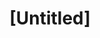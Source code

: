 ---
pid: lle26
title: "[Untitled]"
location_transcription: 
coordinates: "[-75.163655217026, 39.955263813053]"
zipcode: NJ08075
gen_neighborhood: 
neighborhood: 
outside_phl: Riverside NJ
age: '5'
age_range: "<6"
instagram: 
image_file_name: lle_26.jpg
proposal_transcription: 
topic: Unknown
topic_summary: '0'
type: Other No Form
keywords_other: 
credit: Amatnllah
image_labels: 
twitter: 
facebook: 
permalink: "/monuments/lle26/"
layout: item-page
---